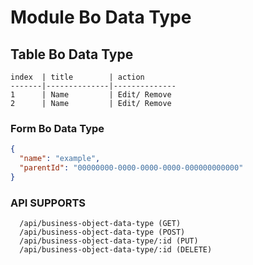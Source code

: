# Module Bo Data Type

## Table Bo Data Type

```
index  | title        | action
-------|--------------|--------------
1      | Name         | Edit/ Remove
2      | Name         | Edit/ Remove
```

### Form Bo Data Type

```json
{
  "name": "example",
  "parentId": "00000000-0000-0000-0000-000000000000"
}
```

### API SUPPORTS

```
  /api/business-object-data-type (GET)
  /api/business-object-data-type (POST)
  /api/business-object-data-type/:id (PUT)
  /api/business-object-data-type/:id (DELETE)
```